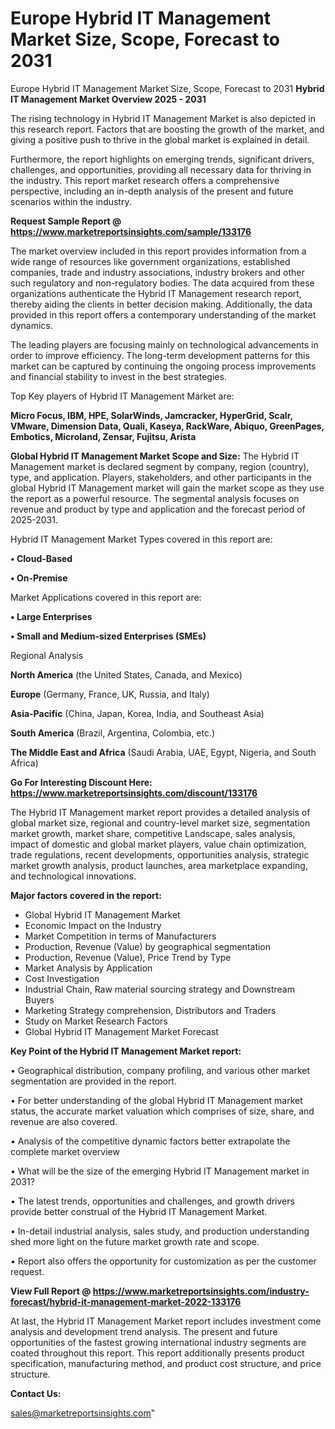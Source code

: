 # Europe Hybrid IT Management Market Size, Scope, Forecast to 2031
Europe Hybrid IT Management Market Size, Scope, Forecast to 2031
<Strong> Hybrid IT Management Market Overview 2025 - 2031</strong>

The rising technology in Hybrid IT Management Market is also depicted in this research report. Factors that are boosting the growth of the market, and giving a positive push to thrive in the global market is explained in detail.

Furthermore, the report highlights on emerging trends, significant drivers, challenges, and opportunities, providing all necessary data for thriving in the industry. This report market research offers a comprehensive perspective, including an in-depth analysis of the present and future scenarios within the industry.

<strong>Request Sample Report @ <a href=https://www.marketreportsinsights.com/sample/133176>https://www.marketreportsinsights.com/sample/133176</a></strong>

The market overview included in this report provides information from a wide range of resources like government organizations, established companies, trade and industry associations, industry brokers and other such regulatory and non-regulatory bodies. The data acquired from these organizations authenticate the Hybrid IT Management research report, thereby aiding the clients in better decision making. Additionally, the data provided in this report offers a contemporary understanding of the market dynamics.

The leading players are focusing mainly on technological advancements in order to improve efficiency. The long-term development patterns for this market can be captured by continuing the ongoing process improvements and financial stability to invest in the best strategies.

Top Key players of Hybrid IT Management Market are:

<strong>Micro Focus, IBM, HPE, SolarWinds, Jamcracker, HyperGrid, Scalr, VMware, Dimension Data, Quali, Kaseya, RackWare, Abiquo, GreenPages, Embotics, Microland, Zensar, Fujitsu, Arista</strong>

<strong><b>Global Hybrid IT Management Market Scope and Size:</b></strong>
The Hybrid IT Management market is declared segment by company, region (country), type, and application. Players, stakeholders, and other participants in the global Hybrid IT Management market will gain the market scope as they use the report as a powerful resource. The segmental analysis focuses on revenue and product by type and application and the forecast period of 2025-2031.

Hybrid IT Management Market Types covered in this report are:

<strong>• Cloud-Based

• On-Premise</strong>

Market Applications covered in this report are:

<strong>• Large Enterprises

• Small and Medium-sized Enterprises (SMEs)</strong> 

Regional Analysis

<strong>North America</strong> (the United States, Canada, and Mexico)

<strong>Europe</strong> (Germany, France, UK, Russia, and Italy)

<strong>Asia-Pacific</strong> (China, Japan, Korea, India, and Southeast Asia)

<strong>South America</strong> (Brazil, Argentina, Colombia, etc.)

<strong>The Middle East and Africa</strong> (Saudi Arabia, UAE, Egypt, Nigeria, and South Africa)

<strong>Go For Interesting Discount Here: <a href=https://www.marketreportsinsights.com/discount/133176>https://www.marketreportsinsights.com/discount/133176</a></strong>

The Hybrid IT Management market report provides a detailed analysis of global market size, regional and country-level market size, segmentation market growth, market share, competitive Landscape, sales analysis, impact of domestic and global market players, value chain optimization, trade regulations, recent developments, opportunities analysis, strategic market growth analysis, product launches, area marketplace expanding, and technological innovations.

<strong><b>Major factors covered in the report:</b></strong>
<ul>
  <li>Global Hybrid IT Management Market </li>
  <li>Economic Impact on the Industry</li>
  <li>Market Competition in terms of Manufacturers</li>
  <li>Production, Revenue (Value) by geographical segmentation</li>
  <li>Production, Revenue (Value), Price Trend by Type</li>
  <li>Market Analysis by Application</li>
  <li>Cost Investigation</li>
  <li>Industrial Chain, Raw material sourcing strategy and Downstream Buyers</li>
  <li>Marketing Strategy comprehension, Distributors and Traders</li>
  <li>Study on Market Research Factors</li>
  <li>Global Hybrid IT Management Market Forecast</li>
</ul>

<strong><b>Key Point of the Hybrid IT Management Market report:</b></strong>

• Geographical distribution, company profiling, and various other market segmentation are provided in the report.

• For better understanding of the global Hybrid IT Management market status, the accurate market valuation which comprises of size, share, and revenue are also covered.

• Analysis of the competitive dynamic factors better extrapolate the complete market overview

• What will be the size of the emerging Hybrid IT Management market in 2031?

• The latest trends, opportunities and challenges, and growth drivers provide better construal of the Hybrid IT Management Market.

• In-detail industrial analysis, sales study, and production understanding shed more light on the future market growth rate and scope.

• Report also offers the opportunity for customization as per the customer request.

<strong><b>View Full Report @ <a href=https://www.marketreportsinsights.com/industry-forecast/hybrid-it-management-market-2022-133176>https://www.marketreportsinsights.com/industry-forecast/hybrid-it-management-market-2022-133176</a></b></strong>


At last, the Hybrid IT Management Market report includes investment come analysis and development trend analysis. The present and future opportunities of the fastest growing international industry segments are coated throughout this report. This report additionally presents product specification, manufacturing method, and product cost structure, and price structure.

<strong>Contact Us:</strong>

sales@marketreportsinsights.com"
